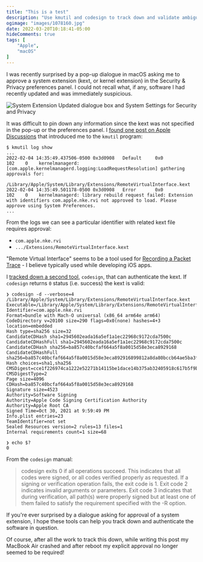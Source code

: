 ```yaml
---
title: "This is a test"
description: "Use kmutil and codesign to track down and validate ambiguous macOS system updates."
ogimage: "images/1078160.jpg"
date: 2022-03-20T10:18:41-05:00
hideComments: true
tags: [
    "Apple",
    "macOS"
]
---
```


I was recently surprised by a pop-up dialogue in macOS asking me to
approve a system extension (kext, or kernel extension) in the
Security & Privacy preferences panel. I could not recall what, if any,
software I had recently updated and was immediately suspicious.

![System Extension Updated dialogue box and System Settings for Security and Privacy](images/combined.png)

It was difficult to pin down any information since the kext was not
specified in the pop-up or the preferences panel. I [found one post on Apple Discussions](https://discussions.apple.com/thread/252404518)
that introduced me to the `kmutil` program:

```
$ kmutil log show
...
2022-02-04 14:35:49.437506-0500 0x3d0908   Default     0x0                  102    0    kernelmanagerd: [com.apple.kernelmanagerd.logging:LoadRequestResolution] gathering approvals for: 
	/Library/Apple/System/Library/Extensions/RemoteVirtualInterface.kext
2022-02-04 14:35:49.501178-0500 0x3d0908   Error       0x0                  102    0    kernelmanagerd: library rebuild request failed: Extension with identifiers com.apple.nke.rvi not approved to load. Please approve using System Preferences.
...
```

From the logs we can see a particular identifier with related kext file requires approval:
* `com.apple.nke.rvi`
* `.../Extensions/RemoteVirtualInterface.kext`

"Remote Virtual Interface" seems to be a tool used for [Recording a Packet Trace](https://developer.apple.com/documentation/network/recording_a_packet_trace) - I believe typically used while developing iOS apps.

I [tracked down a second tool](https://apple.stackexchange.com/a/155168/178626), `codesign`, that can
authenticate the kext. If `codesign` returns `0` status (i.e. success) the kext is valid:

```
❯ codesign -d --verbose=4 /Library/Apple/System/Library/Extensions/RemoteVirtualInterface.kext
Executable=/Library/Apple/System/Library/Extensions/RemoteVirtualInterface.kext/Contents/MacOS/RemoteVirtualInterface
Identifier=com.apple.nke.rvi
Format=bundle with Mach-O universal (x86_64 arm64e arm64)
CodeDirectory v=20100 size=290 flags=0x0(none) hashes=4+3 location=embedded
Hash type=sha256 size=32
CandidateCDHash sha1=2945602eada16a5ef1a1ec22968c9172cda7500c
CandidateCDHashFull sha1=2945602eada16a5ef1a1ec22968c9172cda7500c
CandidateCDHash sha256=ba857c40bcfaf664a5f8a0015d58e3eca8929168
CandidateCDHashFull sha256=ba857c40bcfaf664a5f8a0015d58e3eca892916899812a8da80bccb64ae5ba3f
Hash choices=sha1,sha256
CMSDigest=cce1f226974ca1222e52271b14115be1dace14b375ab32405918c617b5f9b47e
CMSDigestType=2
Page size=4096
CDHash=ba857c40bcfaf664a5f8a0015d58e3eca8929168
Signature size=4523
Authority=Software Signing
Authority=Apple Code Signing Certification Authority
Authority=Apple Root CA
Signed Time=Oct 30, 2021 at 9:59:49 PM
Info.plist entries=23
TeamIdentifier=not set
Sealed Resources version=2 rules=13 files=1
Internal requirements count=1 size=68

❯ echo $?
0
```

From the `codesign` manual:
> codesign exits 0 if all operations succeed. This indicates that all codes were signed, or all codes verified properly as requested. If a signing or verification operation fails, the exit code is 1. Exit code 2 indicates invalid arguments or parameters. Exit code 3 indicates that during verification, all path(s) were properly signed but at least one of them failed to satisfy the requirement specified with the -R option.

If you're ever surprised by a dialogue asking for approval of a system extension,
I hope these tools can help you track down and authenticate the software in question.

Of course, after all the work to track this down, while writing this post my MacBook Air
crashed and after reboot my explicit approval no longer seemed to be required!
